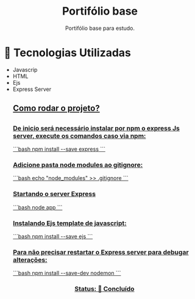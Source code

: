 <h1 align="center">Portifólio base</h1>
<p align="center">Portifólio base para estudo.</h4>

# 🚀 Tecnologias Utilizadas
<ul>
 <li>
Javascrip
  </li>
 <li>
HTML
  </li>
 <li>
Ejs
 </li>
 <li>
Express Server
 </li>
<u>
<h2>Como rodar o projeto?<h2>

<h3>De inicio será necessário instalar por npm o express Js server, execute os comandos caso via npm:</h3>
```bash
npm install --save express
```
 
<h3>Adicione pasta node modules ao gitignore:</h3>
```bash
echo "node_modules" >> .gitignore
```
 
<h3>Startando o server Express </h3>
```bash
node app
```

<h3>Instalando Ejs template de javascript:</h3>
```bash
npm install --save ejs
```

<h3>Para não precisar restartar o Express server para debugar alterações:</h3>
```bash
npm install --save-dev nodemon
```
 
<h3 align="center">
 Status: 🚀 Concluído
</h3>
